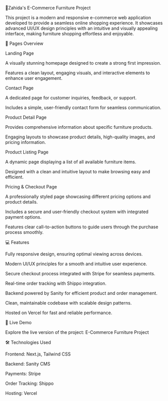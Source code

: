 🌟Zahida's E-Commerce Furniture Project

This project is a modern and responsive e-commerce web application developed to provide a seamless online shopping experience. It showcases advanced UI/UX design principles with an intuitive and visually appealing interface, making furniture shopping effortless and enjoyable.

📄 Pages Overview

Landing Page

A visually stunning homepage designed to create a strong first impression.

Features a clean layout, engaging visuals, and interactive elements to enhance user engagement.

Contact Page

A dedicated page for customer inquiries, feedback, or support.

Includes a simple, user-friendly contact form for seamless communication.

Product Detail Page

Provides comprehensive information about specific furniture products.

Engaging layouts to showcase product details, high-quality images, and pricing information.

Product Listing Page

A dynamic page displaying a list of all available furniture items.

Designed with a clean and intuitive layout to make browsing easy and efficient.

Pricing & Checkout Page

A professionally styled page showcasing different pricing options and product details.

Includes a secure and user-friendly checkout system with integrated payment options.

Features clear call-to-action buttons to guide users through the purchase process smoothly.

💻 Features

Fully responsive design, ensuring optimal viewing across devices.

Modern UI/UX principles for a smooth and intuitive user experience.

Secure checkout process integrated with Stripe for seamless payments.

Real-time order tracking with Shippo integration.

Backend powered by Sanity for efficient product and order management.

Clean, maintainable codebase with scalable design patterns.

Hosted on Vercel for fast and reliable performance.

🚀 Live Demo

Explore the live version of the project: E-Commerce Furniture Project

🛠️ Technologies Used

Frontend: Next.js, Tailwind CSS

Backend: Sanity CMS

Payments: Stripe

Order Tracking: Shippo

Hosting: Vercel
